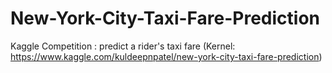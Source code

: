 # New-York-City-Taxi-Fare-Prediction
Kaggle Competition : predict a rider's taxi fare (Kernel: https://www.kaggle.com/kuldeepnpatel/new-york-city-taxi-fare-prediction)